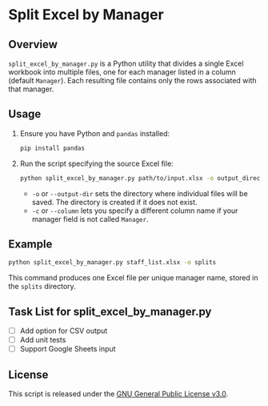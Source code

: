 # Split Excel by Manager

## Overview
`split_excel_by_manager.py` is a Python utility that divides a single Excel workbook into multiple files, one for each manager listed in a column (default `Manager`). Each resulting file contains only the rows associated with that manager.

## Usage
1. Ensure you have Python and `pandas` installed:
   ```bash
   pip install pandas
   ```
2. Run the script specifying the source Excel file:
   ```bash
   python split_excel_by_manager.py path/to/input.xlsx -o output_directory
   ```
   - `-o` or `--output-dir` sets the directory where individual files will be saved. The directory is created if it does not exist.
   - `-c` or `--column` lets you specify a different column name if your manager field is not called `Manager`.

## Example
```bash
python split_excel_by_manager.py staff_list.xlsx -o splits
```
This command produces one Excel file per unique manager name, stored in the `splits` directory.

## Task List for split_excel_by_manager.py
- [ ] Add option for CSV output
- [ ] Add unit tests
- [ ] Support Google Sheets input

## License
This script is released under the [GNU General Public License v3.0](LICENSE).
